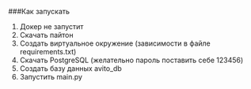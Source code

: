 ###Как запускать

1. Докер не запустит
2. Скачать пайтон
3. Создать виртуальное окружение (зависимости в файле requirements.txt)
4. Скачать PostgreSQL (желательно пароль поставить себе 123456)
5. Создать базу данных avito_db
6. Запустить main.py